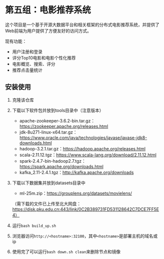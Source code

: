 # 第五组：电影推荐系统

这个项目是一个基于开源大数据平台和相关框架的分布式电影推荐系统，并提供了Web前端为用户提供了方便友好的访问方式。

现有功能：

- 用户注册和登录
- 评分Top10电影和电影个性化推荐
- 电影概览、搜索、评分
- 推荐点击量统计

## 安装使用

1. 克隆该仓库

2. 下载以下软件包并放到tools目录中（注意版本）
   - apache-zookeeper-3.6.2-bin.tar.gz：https://zookeeper.apache.org/releases.html
   - jdk-8u271-linux-x64.tar.gz：https://www.oracle.com/java/technologies/javase/javase-jdk8-downloads.html
   - hadoop-3.2.1.tar.gz：https://hadoop.apache.org/releases.html
   - scala-2.11.12.tgz：https://www.scala-lang.org/download/2.11.12.html
   - spark-2.4.7-bin-hadoop2.7.tgz：https://spark.apache.org/downloads.html
   - kafka_2.11-2.4.1.tgz：http://kafka.apache.org/downloads

3. 下载以下数据集并放到datasets目录中
   - ml-25m.zip：https://grouplens.org/datasets/movielens/

   （需下载的文件已上传至北大网盘：https://disk.pku.edu.cn:443/link/0C2B389731FD531128642C7DCE7FF5E4）

4. 运行`bash build_up.sh`

5. 浏览器访问`http://<hostname>:32100`，其中`<hostname>`是部署主机的域名或ip

6. 使用完了可以运行`bash down.sh clean`来删除节点和镜像

